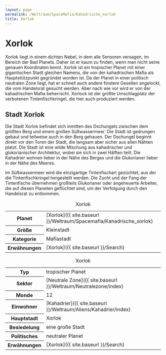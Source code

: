 ```yaml
---
layout: page
permalink: /Weltraum/SpaceMafia/Kahadrische_xorlok
title: Xorlok
---
```



# Xorlok


Xorlok liegt in einem dichten Nebel, in dem alle Sensoren versagen, im Bereich der Bad Planets. Daher ist er kaum zu finden, wenn man nicht seine genauen Koordinaten kennt. Xorlok ist ein tropischer Planet mit einer gigantischen Stadt gleichen Namens, die von der kahadrischen Mafia als Hauptstützpunkt gegründet worden ist. Da der Planet in einer politisch neutralen Zone liegt, hat er schnell auch andere finstere Gesellen angelockt, die vom Handelsrat gesucht werden. Aber nach wie vor wird er von der kahadrischen Mafia beherrscht. Xorlock ist der größte Umschlagplatz der verbotenen Tintenfischkringel, die hier auch produziert werden.

## Stadt Xorlok

Die Stadt Xorlok befindet sich inmitten des Dschungels zwischen dem größten Berg und einem großen Süßwassermeer. Die Stadt ist gedrungen gebaut und teilweise auch in den Berg gehauen. Der Dschungel beginnt direkt vor den Toren der Stadt, die langsam aber sicher aus allen Nähten platzt. Die Stadt ist eine wilde Mischung aus kahadrischer und glukorianischer Architektur, wobei sie sich in zwei Hälften teilt. Die Kahadrier wohnen lieber in der Nähe des Berges und die Glukorianer lieber in der Nähe des Meeres.

Im Süßwassermeer wird die einzigartige Tintenfischart gezüchtet, aus der die Tintenfischkringel hergestellt werden. Die Zucht und der Fang der Tintenfische übernehmen großteils Glukorianer oder angeheuerte Arbeiter, die auf diesen Planeten geflüchtet sind, um der Verfolgung durch den Handelsrat zu entkommen.

<table data-type="stadt">
<caption>Xorlok</caption>
<tbody>
<tr><th>Planet</th><td>[Xorlok]({{ site.baseurl }}/Weltraum/Spacemafia/Kahadrische_xorlok)</td></tr>
<tr><th>Größe</th><td>Kleinstadt</td></tr>
<tr><th>Kategorie</th><td>Mafiastadt</td></tr>
<tr><th>Erwähnungen</th><td>[Xorlok]({{ site.baseurl }}/Search)</td></tr>
</tbody>
</table>

<aside>
<table data-type="planet">
<caption>Xorlok</caption>
<tbody>
<tr><th>Typ</th><td>tropischer Planet</td></tr>
<tr><th>Sektor</th><td>[Neutrale Zone]({{ site.baseurl }}/Weltraum/Neutralezone/index)</td></tr>
<tr><th>Monde</th><td>12</td></tr>
<tr><th>Einwohner</th><td>[Kahadrier]({{ site.baseurl }}/Weltraum/Aliens/Kahadrier/index)</td></tr>
<tr><th>Hauptstadt</th><td>Xorlok</td></tr>
<tr><th>Besiedelung</th><td>eine große Stadt</td></tr>
<tr><th>Politisches</th><td>neutraler Planet</td></tr>
<tr><th>Erwähnungen</th><td>[Xorlok]({{ site.baseurl }}/Search)</td></tr>
</tbody>
</table>

</aside>

